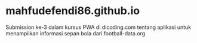 # mahfudefendi86.github.io
Submission ke-3 dalam kursus PWA di dicoding.com tentang aplikasi untuk menampilkan informasi sepan bola dari football-data.org
